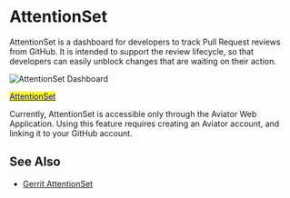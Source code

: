 # AttentionSet

AttentionSet is a dashboard for developers to track Pull Request reviews from GitHub. It is intended to support the review lifecycle, so that developers can easily unblock changes that are waiting on their action. 

![AttentionSet Dashboard](<../.gitbook/assets/AttnSet_alpha_1.png>)

[<mark style="color:blue;">AttentionSet</mark>](https://app.aviator.co/attentionset)

Currently, AttentionSet is accessible only through the Aviator Web Application. Using this feature requires creating an Aviator account, and linking it to your GitHub account.


## See Also
* [Gerrit AttentionSet](https://gerrit-review.googlesource.com/Documentation/user-attention-set.html) 
